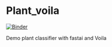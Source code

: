 # Plant_voila

[![Binder](https://mybinder.org/badge_logo.svg)](https://mybinder.org/v2/gh/fastai/plant_voila/master?urlpath=%2Fvoila%2Frender%2Fplant_classifier.ipynb)

Demo plant classifier with fastai and Voila
